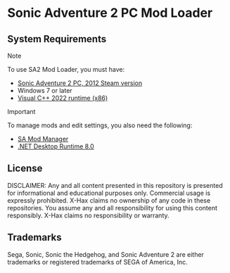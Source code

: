 # Sonic Adventure 2 PC Mod Loader

## System Requirements

> [!NOTE]
> To use SA2 Mod Loader, you must have:
> * [Sonic Adventure 2 PC, 2012 Steam version](https://store.steampowered.com/app/213610/Sonic_Adventure_2)
> * Windows 7 or later
> * [Visual C++ 2022 runtime (x86)](https://aka.ms/vs/17/release/vc_redist.x86.exe)

> [!IMPORTANT]
> To manage mods and edit settings, you also need the following:
> * [SA Mod Manager](https://github.com/X-Hax/SA-Mod-Manager)
> * [.NET Desktop Runtime 8.0](https://dotnet.microsoft.com/fr-fr/download/dotnet/thank-you/runtime-desktop-8.0.10-windows-x64-installer)

## License

DISCLAIMER:
Any and all content presented in this repository is presented for
informational and educational purposes only. Commercial usage is
expressly prohibited. X-Hax claims no ownership of any code
in these repositories. You assume any and all responsibility for
using this content responsibly. X-Hax claims no responsibility
or warranty.


## Trademarks

Sega, Sonic, Sonic the Hedgehog, and Sonic Adventure 2 are either
trademarks or registered trademarks of SEGA of America, Inc.
